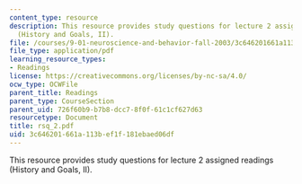 ```yaml
---
content_type: resource
description: This resource provides study questions for lecture 2 assigned readings
  (History and Goals, II).
file: /courses/9-01-neuroscience-and-behavior-fall-2003/3c646201661a113bef1f181ebaed06df_rsq_2.pdf
file_type: application/pdf
learning_resource_types:
- Readings
license: https://creativecommons.org/licenses/by-nc-sa/4.0/
ocw_type: OCWFile
parent_title: Readings
parent_type: CourseSection
parent_uid: 726f60b9-b7b8-dcc7-8f0f-61c1cf627d63
resourcetype: Document
title: rsq_2.pdf
uid: 3c646201-661a-113b-ef1f-181ebaed06df
---
```

This resource provides study questions for lecture 2 assigned readings (History and Goals, II).
